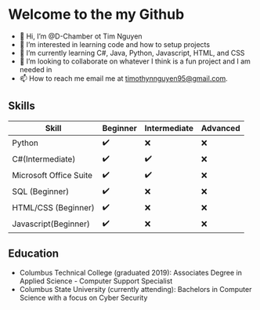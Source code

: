 # Welcome to the my Github
- 👋 Hi, I’m @D-Chamber ot Tim Nguyen
- 👀 I’m interested in learning code and how to setup projects
- 🌱 I’m currently learning C#, Java, Python, Javascript, HTML, and CSS
- 💞️ I’m looking to collaborate on whatever I think is a fun project and I am needed in
- 📫 How to reach me email me at timothynnguyen95@gmail.com.

## Skills
| Skill | Beginner | Intermediate | Advanced |
| --- | --- | --- | --- |
| Python | ✔️ | ❌ | ❌ |
| C#(Intermediate) | ✔️ | ✔️ | ❌ |
|Microsoft Office Suite | ✔️ | ✔️ | ❌ |
| SQL (Beginner) | ✔️ | ❌ | ❌ |
| HTML/CSS (Beginner) | ✔️ | ❌ | ❌ |
| Javascript(Beginner) | ✔️ | ❌ | ❌ |

## Education
- Columbus Technical College (graduated 2019): Associates Degree in Applied Science - Computer Support Specialist
- Columbus State University (currently attending): Bachelors in Computer Science with a focus on Cyber Security

<!---
D-Chamber/D-Chamber is a ✨ special ✨ repository because its `README.md` (this file) appears on your GitHub profile.
You can click the Preview link to take a look at your changes.
--->
